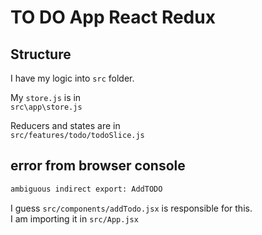 # TO DO App React Redux

## Structure

I have my logic into `src` folder.  

My `store.js` is in  
`src\app\store.js`

Reducers and states are in  
`src/features/todo/todoSlice.js`

## error from browser console

```sh
ambiguous indirect export: AddTODO
```

I guess `src/components/addTodo.jsx` is responsible for this.  
I am importing it in `src/App.jsx`
